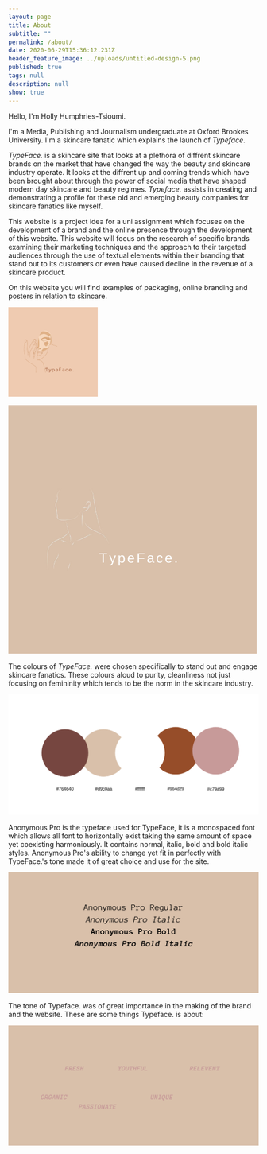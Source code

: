 ```yaml
---
layout: page
title: About
subtitle: ""
permalink: /about/
date: 2020-06-29T15:36:12.231Z
header_feature_image: ../uploads/untitled-design-5.png
published: true
tags: null
description: null
show: true
---
```

Hello, I'm Holly Humphries-Tsioumi. 

I'm a Media, Publishing and Journalism undergraduate at Oxford Brookes University. I'm a skincare fanatic which explains the launch of *Typeface*.

*TypeFace.* is a skincare site that looks at a plethora of diffrent skincare brands on the market that have changed the way the beauty and skincare industry operate. It looks at the diffrent up and coming trends which have been brought about through the power of social media that have shaped modern day skincare and beauty regimes. *Typeface.* assists in creating and demonstrating a profile for these old and emerging beauty companies for skincare fanatics like myself. 

This website is a project idea for a uni assignment which focuses on the development of a brand and the online presence through the development of this website. This website will focus on the research of specific brands examining their marketing techniques and the approach to their targeted audiences through the use of textual elements within their branding that stand out to its customers or even have caused decline in the revenue of a skincare product.

On this website you will find examples of packaging, online branding and posters in relation to skincare.

![](../uploads/apple-touch-icon.png)

![](../uploads/brown-grooming-experts-beauty-logo-3.png)

The colours of *TypeFace.* were chosen specifically to stand out and engage skincare fanatics. These colours aloud to purity, cleanliness not just focusing on femininity which tends to be the norm in the skincare industry.

![](../uploads/typeface.-2.png)

Anonymous Pro is the typeface used for TypeFace, it is a monospaced font which allows all font to horizontally exist taking the same amount of space yet coexisting harmoniously. It contains normal, italic, bold and bold italic styles. Anonymous Pro's ability to change yet fit in perfectly with TypeFace.'s tone made it of great choice and use for the site.

![](../uploads/typeface.-3.png)

The tone of Typeface. was of great importance in the making of the brand and the website. These are some things Typeface. is about:

![](../uploads/typeface.-4.png)
